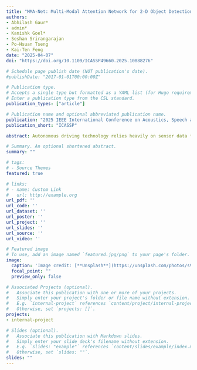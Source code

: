 ```yaml
---
title: "MMA-Net: Multi-Modal Attention Network for 2-D Object Detection in Autonomous Driving"
authors:
- Abhilash Gaur*
- admin*
- Kanishk Goel*
- Seshan Srirangarajan
- Po-Hsuan Tseng
- Kai-Ten Feng
date: "2025-04-07"
doi: "https://doi.org/10.1109/ICASSP49660.2025.10888276"

# Schedule page publish date (NOT publication's date).
#publishDate: "2017-01-01T00:00:00Z"

# Publication type.
# Accepts a single type but formatted as a YAML list (for Hugo requirements).
# Enter a publication type from the CSL standard.
publication_types: ["article"]

# Publication name and optional abbreviated publication name.
publication: "2025 IEEE International Conference on Acoustics, Speech and Signal Processing"
publication_short: "ICASSP"

abstract: Autonomous driving technology relies heavily on sensor data for environment perception. Heterogeneous sensors such as lidar, radar, and camera have their own strengths and limitations. Therefore, relying on any single sensor would restrict the effectiveness of autonomous driving technology. However, integrating data from such heterogeneous sensors poses challenges due to differences in their representations. This article outlines a deep learning network aimed at designing modality-agnostic multi-modal fusion architecture. We study sensor data from different modalities and learn fine-grained representations using modality-specific feature encoders independently. Then, a multimodal attention-based network (MMA-Net) is proposed to fuse the data from heterogeneous modalities. The proposed MMA-Net fuses multi-modal sensor data by jointly exploiting the inter-modality and intra-modality relationships among camera, lidar, and radar sensors. The effectiveness of the proposed multi-modal fusion architecture is demonstrated using 2-D object detection metrics through extensive experiments on a dataset generated using the CARLA simulator.

# Summary. An optional shortened abstract.
summary: ""

# tags:
# - Source Themes
featured: true

# links:
# - name: Custom Link
#   url: http://example.org
url_pdf: ''
url_code: ''
url_dataset: ''
url_poster: ''
url_project: ''
url_slides: ''
url_source: ''
url_video: ''

# Featured image
# To use, add an image named `featured.jpg/png` to your page's folder. 
image:
  caption: 'Image credit: [**Unsplash**](https://unsplash.com/photos/s9CC2SKySJM)'
  focal_point: ""
  preview_only: false

# Associated Projects (optional).
#   Associate this publication with one or more of your projects.
#   Simply enter your project's folder or file name without extension.
#   E.g. `internal-project` references `content/project/internal-project/index.md`.
#   Otherwise, set `projects: []`.
projects:
- internal-project

# Slides (optional).
#   Associate this publication with Markdown slides.
#   Simply enter your slide deck's filename without extension.
#   E.g. `slides: "example"` references `content/slides/example/index.md`.
#   Otherwise, set `slides: ""`.
slides: ""
---
```


<!-- {{% callout note %}}
Create your slides in Markdown - click the *Slides* button to check out the example.
{{% /callout %}}

Add the publication's **full text** or **supplementary notes** here. You can use rich formatting such as including [code, math, and images](https://docs.hugoblox.com/content/writing-markdown-latex/). -->
